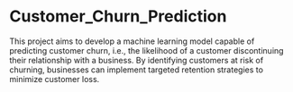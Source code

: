 # Customer_Churn_Prediction
This project aims to develop a machine learning model capable of predicting customer churn, i.e., the likelihood of a customer discontinuing their relationship with a business. By identifying customers at risk of churning, businesses can implement targeted retention strategies to minimize customer loss.
